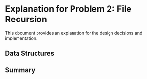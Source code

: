 # Explanation for Problem 2: File Recursion

This document provides an explanation for the design decisions and implementation.

## Data Structures



## Summary
